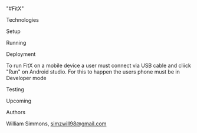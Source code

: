 "#FitX"

Technologies



Setup

Running

Deployment

To run FitX on a mobile device a user must connect via  USB cable and cliick "Run" on Android studio. For this to happen the users phone must be in Developer mode

Testing

Upcoming

Authors

William Simmons, simzwill98@gmail.com

